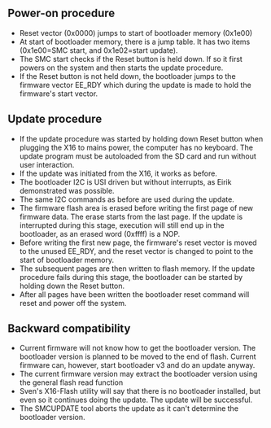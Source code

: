 ## Power-on procedure
- Reset vector (0x0000) jumps to start of bootloader memory (0x1e00)
- At start of bootloader memory, there is a jump table. It has two
items (0x1e00=SMC start, and 0x1e02=start update).
- The SMC start checks if the Reset button is held down. If so
it first powers on the system and then starts the update procedure.
- If the Reset button is not held down, the bootloader jumps
to the firmware vector EE_RDY which during the update is made
to hold the firmware's start vector.

## Update procedure
- If the update procedure was started by holding down Reset button
when plugging the X16 to mains power, the computer has no
keyboard. The update program must be autoloaded from the SD card
and run without user interaction.
- If the update was initiated from the X16, it works as before.
- The bootloader I2C is USI driven but without interrupts, as Eirik demonstrated was
possible.
- The same I2C commands as before are used during the update.
- The firmware flash area is erased before writing the first
page of new firmware data. The erase starts from the last page. If the
update is interrupted during this stage, execution will still end up in
the bootloader, as an erased word (0xffff) is a NOP.
- Before writing the first new page, the firmware's reset vector is moved to
the unused EE_RDY, and the reset vector is changed to point to the start of
bootloader memory.
- The subsequent pages are then written to flash memory. If the update
procedure fails during this stage, the bootloader can be started 
by holding down the Reset button.
- After all pages have been written the bootloader reset command will
reset and power off the system.

## Backward compatibility
- Current firmware will not know how to get the bootloader version.
The bootloader version is planned to be moved to the end of flash.
Current firmware can, however, start bootloader v3 and do an update anyway.
- The current firmware version may extract the bootloader version using the general flash read function
- Sven's X16-Flash utility will say that there is no bootloader installed, but even so
it continues doing the update. The update will be successful.
- The SMCUPDATE tool aborts the update as it can't determine the bootloader version.
